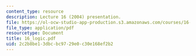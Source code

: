 ```yaml
---
content_type: resource
description: Lecture 16 (2004) presentation.
file: https://ol-ocw-studio-app-production.s3.amazonaws.com/courses/16-01-unified-engineering-i-ii-iii-iv-fall-2005-spring-2006/2c2b8be13dbcbc9729e0c30e168ef2b2_16_logic.pdf
file_type: application/pdf
resourcetype: Document
title: 16_logic.pdf
uid: 2c2b8be1-3dbc-bc97-29e0-c30e168ef2b2
---
```

